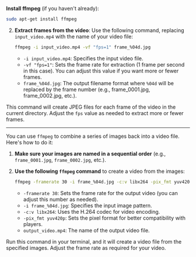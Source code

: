  **Install ffmpeg** (if you haven't already):
   ```bash
   sudo apt-get install ffmpeg
   ```

2. **Extract frames from the video**:
   Use the following command, replacing `input_video.mp4` with the name of your video file:
   ```bash
   ffmpeg -i input_video.mp4 -vf "fps=1" frame_%04d.jpg
   ```

   - `-i input_video.mp4`: Specifies the input video file.
   - `-vf "fps=1"`: Sets the frame rate for extraction (1 frame per second in this case). You can adjust this value if you want more or fewer frames.
   - `frame_%04d.jpg`: The output filename format where `%04d` will be replaced by the frame number (e.g., frame_0001.jpg, frame_0002.jpg, etc.).

This command will create JPEG files for each frame of the video in the current directory. Adjust the `fps` value as needed to extract more or fewer frames.

----

You can use `ffmpeg` to combine a series of images back into a video file. Here's how to do it:

1. **Make sure your images are named in a sequential order** (e.g., `frame_0001.jpg`, `frame_0002.jpg`, etc.).

2. **Use the following `ffmpeg` command** to create a video from the images:

   ```bash
   ffmpeg -framerate 30 -i frame_%04d.jpg -c:v libx264 -pix_fmt yuv420p output_video.mp4
   ```

   - `-framerate 30`: Sets the frame rate for the output video (you can adjust this number as needed).
   - `-i frame_%04d.jpg`: Specifies the input image pattern.
   - `-c:v libx264`: Uses the H.264 codec for video encoding.
   - `-pix_fmt yuv420p`: Sets the pixel format for better compatibility with players.
   - `output_video.mp4`: The name of the output video file.

Run this command in your terminal, and it will create a video file from the specified images. Adjust the frame rate as required for your video.
